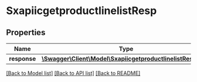 # SxapiicgetproductlinelistResp

## Properties
Name | Type | Description | Notes
------------ | ------------- | ------------- | -------------
**response** | [**\Swagger\Client\Model\SxapiicgetproductlinelistResponse**](SxapiicgetproductlinelistResponse.md) |  | [optional] 

[[Back to Model list]](../README.md#documentation-for-models) [[Back to API list]](../README.md#documentation-for-api-endpoints) [[Back to README]](../README.md)


